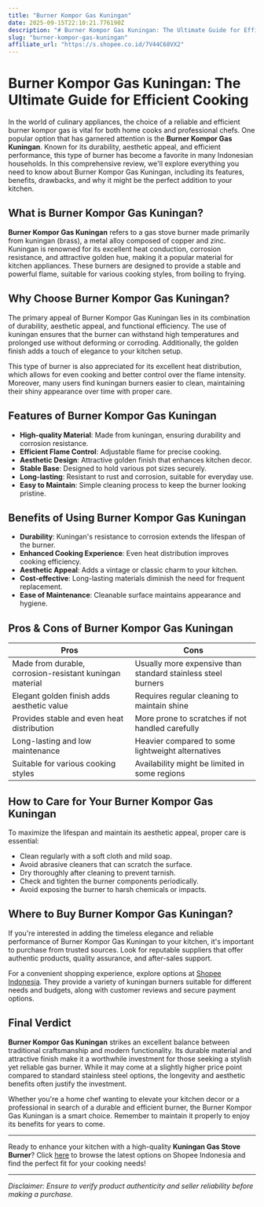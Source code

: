 ```yaml
---
title: "Burner Kompor Gas Kuningan"
date: 2025-09-15T22:10:21.776190Z
description: "# Burner Kompor Gas Kuningan: The Ultimate Guide for Efficient Cooking..."
slug: "burner-kompor-gas-kuningan"
affiliate_url: "https://s.shopee.co.id/7V44C68VX2"
---
```

# Burner Kompor Gas Kuningan: The Ultimate Guide for Efficient Cooking

In the world of culinary appliances, the choice of a reliable and efficient burner kompor gas is vital for both home cooks and professional chefs. One popular option that has garnered attention is the **Burner Kompor Gas Kuningan**. Known for its durability, aesthetic appeal, and efficient performance, this type of burner has become a favorite in many Indonesian households. In this comprehensive review, we'll explore everything you need to know about Burner Kompor Gas Kuningan, including its features, benefits, drawbacks, and why it might be the perfect addition to your kitchen.

## What is Burner Kompor Gas Kuningan?

**Burner Kompor Gas Kuningan** refers to a gas stove burner made primarily from kuningan (brass), a metal alloy composed of copper and zinc. Kuningan is renowned for its excellent heat conduction, corrosion resistance, and attractive golden hue, making it a popular material for kitchen appliances. These burners are designed to provide a stable and powerful flame, suitable for various cooking styles, from boiling to frying.

## Why Choose Burner Kompor Gas Kuningan?

The primary appeal of Burner Kompor Gas Kuningan lies in its combination of durability, aesthetic appeal, and functional efficiency. The use of kuningan ensures that the burner can withstand high temperatures and prolonged use without deforming or corroding. Additionally, the golden finish adds a touch of elegance to your kitchen setup.

This type of burner is also appreciated for its excellent heat distribution, which allows for even cooking and better control over the flame intensity. Moreover, many users find kuningan burners easier to clean, maintaining their shiny appearance over time with proper care.

## Features of Burner Kompor Gas Kuningan

- **High-quality Material**: Made from kuningan, ensuring durability and corrosion resistance.
- **Efficient Flame Control**: Adjustable flame for precise cooking.
- **Aesthetic Design**: Attractive golden finish that enhances kitchen decor.
- **Stable Base**: Designed to hold various pot sizes securely.
- **Long-lasting**: Resistant to rust and corrosion, suitable for everyday use.
- **Easy to Maintain**: Simple cleaning process to keep the burner looking pristine.

## Benefits of Using Burner Kompor Gas Kuningan

- **Durability**: Kuningan's resistance to corrosion extends the lifespan of the burner.
- **Enhanced Cooking Experience**: Even heat distribution improves cooking efficiency.
- **Aesthetic Appeal**: Adds a vintage or classic charm to your kitchen.
- **Cost-effective**: Long-lasting materials diminish the need for frequent replacement.
- **Ease of Maintenance**: Cleanable surface maintains appearance and hygiene.
  
## Pros & Cons of Burner Kompor Gas Kuningan

| Pros                                                      | Cons                                                      |
|------------------------------------------------------------|------------------------------------------------------------|
| Made from durable, corrosion-resistant kuningan material | Usually more expensive than standard stainless steel burners |
| Elegant golden finish adds aesthetic value               | Requires regular cleaning to maintain shine             |
| Provides stable and even heat distribution               | More prone to scratches if not handled carefully        |
| Long-lasting and low maintenance                         | Heavier compared to some lightweight alternatives      |
| Suitable for various cooking styles                        | Availability might be limited in some regions          |

## How to Care for Your Burner Kompor Gas Kuningan

To maximize the lifespan and maintain its aesthetic appeal, proper care is essential:

- Clean regularly with a soft cloth and mild soap.
- Avoid abrasive cleaners that can scratch the surface.
- Dry thoroughly after cleaning to prevent tarnish.
- Check and tighten the burner components periodically.
- Avoid exposing the burner to harsh chemicals or impacts.

## Where to Buy Burner Kompor Gas Kuningan?

If you're interested in adding the timeless elegance and reliable performance of Burner Kompor Gas Kuningan to your kitchen, it's important to purchase from trusted sources. Look for reputable suppliers that offer authentic products, quality assurance, and after-sales support.

For a convenient shopping experience, explore options at [Shopee Indonesia](https://s.shopee.co.id/7V44C68VX2). They provide a variety of kuningan burners suitable for different needs and budgets, along with customer reviews and secure payment options.

## Final Verdict

**Burner Kompor Gas Kuningan** strikes an excellent balance between traditional craftsmanship and modern functionality. Its durable material and attractive finish make it a worthwhile investment for those seeking a stylish yet reliable gas burner. While it may come at a slightly higher price point compared to standard stainless steel options, the longevity and aesthetic benefits often justify the investment.

Whether you're a home chef wanting to elevate your kitchen decor or a professional in search of a durable and efficient burner, the Burner Kompor Gas Kuningan is a smart choice. Remember to maintain it properly to enjoy its benefits for years to come.

---

Ready to enhance your kitchen with a high-quality **Kuningan Gas Stove Burner**? Click [here](https://s.shopee.co.id/7V44C68VX2) to browse the latest options on Shopee Indonesia and find the perfect fit for your cooking needs!

---

*Disclaimer: Ensure to verify product authenticity and seller reliability before making a purchase.*